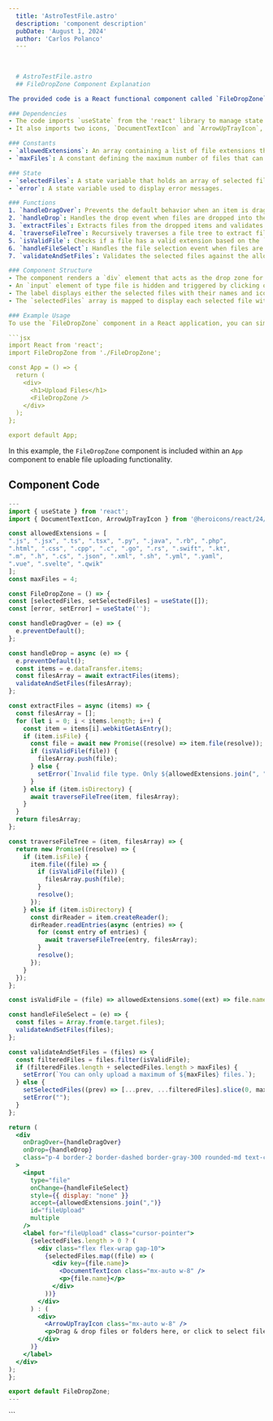 ```yaml
---
  title: 'AstroTestFile.astro'
  description: 'component description'
  pubDate: 'August 1, 2024'
  author: 'Carlos Polanco'
  ---
  
  
  
  # AstroTestFile.astro
  ## FileDropZone Component Explanation

The provided code is a React functional component called `FileDropZone` that allows users to drag and drop files or folders into a designated area for uploading. Here is a breakdown of the code:

### Dependencies
- The code imports `useState` from the 'react' library to manage state within a functional component.
- It also imports two icons, `DocumentTextIcon` and `ArrowUpTrayIcon`, from the '@heroicons/react/24/outline' library for displaying icons in the component.

### Constants
- `allowedExtensions`: An array containing a list of file extensions that are allowed to be uploaded.
- `maxFiles`: A constant defining the maximum number of files that can be uploaded at once.

### State
- `selectedFiles`: A state variable that holds an array of selected files.
- `error`: A state variable used to display error messages.

### Functions
1. `handleDragOver`: Prevents the default behavior when an item is dragged over the drop zone.
2. `handleDrop`: Handles the drop event when files are dropped into the drop zone. It extracts the files and validates them.
3. `extractFiles`: Extracts files from the dropped items and validates them against the allowed extensions.
4. `traverseFileTree`: Recursively traverses a file tree to extract files from directories.
5. `isValidFile`: Checks if a file has a valid extension based on the `allowedExtensions` array.
6. `handleFileSelect`: Handles the file selection event when files are selected using the file input.
7. `validateAndSetFiles`: Validates the selected files against the allowed extensions and maximum file limit.

### Component Structure
- The component renders a `div` element that acts as the drop zone for files.
- An `input` element of type file is hidden and triggered by clicking on a label.
- The label displays either the selected files with their names and icons or a message prompting the user to drag and drop files.
- The `selectedFiles` array is mapped to display each selected file with an icon and its name.

### Example Usage
To use the `FileDropZone` component in a React application, you can simply include `<FileDropZone />` in the desired part of your application where you want the file drop zone to appear.

```jsx
import React from 'react';
import FileDropZone from './FileDropZone';

const App = () => {
  return (
    <div>
      <h1>Upload Files</h1>
      <FileDropZone />
    </div>
  );
};

export default App;
```

In this example, the `FileDropZone` component is included within an `App` component to enable file uploading functionality.
  
  ## Component Code
  ```jsx
  ---
import { useState } from 'react';
import { DocumentTextIcon, ArrowUpTrayIcon } from '@heroicons/react/24/outline';

const allowedExtensions = [
  ".js", ".jsx", ".ts", ".tsx", ".py", ".java", ".rb", ".php",
  ".html", ".css", ".cpp", ".c", ".go", ".rs", ".swift", ".kt",
  ".m", ".h", ".cs", ".json", ".xml", ".sh", ".yml", ".yaml",
  ".vue", ".svelte", ".qwik"
];
const maxFiles = 4;

const FileDropZone = () => {
  const [selectedFiles, setSelectedFiles] = useState([]);
  const [error, setError] = useState('');

  const handleDragOver = (e) => {
    e.preventDefault();
  };

  const handleDrop = async (e) => {
    e.preventDefault();
    const items = e.dataTransfer.items;
    const filesArray = await extractFiles(items);
    validateAndSetFiles(filesArray);
  };

  const extractFiles = async (items) => {
    const filesArray = [];
    for (let i = 0; i < items.length; i++) {
      const item = items[i].webkitGetAsEntry();
      if (item.isFile) {
        const file = await new Promise((resolve) => item.file(resolve));
        if (isValidFile(file)) {
          filesArray.push(file);
        } else {
          setError(`Invalid file type. Only ${allowedExtensions.join(", ")} files are allowed.`);
        }
      } else if (item.isDirectory) {
        await traverseFileTree(item, filesArray);
      }
    }
    return filesArray;
  };

  const traverseFileTree = (item, filesArray) => {
    return new Promise((resolve) => {
      if (item.isFile) {
        item.file((file) => {
          if (isValidFile(file)) {
            filesArray.push(file);
          }
          resolve();
        });
      } else if (item.isDirectory) {
        const dirReader = item.createReader();
        dirReader.readEntries(async (entries) => {
          for (const entry of entries) {
            await traverseFileTree(entry, filesArray);
          }
          resolve();
        });
      }
    });
  };

  const isValidFile = (file) => allowedExtensions.some((ext) => file.name.endsWith(ext));

  const handleFileSelect = (e) => {
    const files = Array.from(e.target.files);
    validateAndSetFiles(files);
  };

  const validateAndSetFiles = (files) => {
    const filteredFiles = files.filter(isValidFile);
    if (filteredFiles.length + selectedFiles.length > maxFiles) {
      setError(`You can only upload a maximum of ${maxFiles} files.`);
    } else {
      setSelectedFiles((prev) => [...prev, ...filteredFiles].slice(0, maxFiles));
      setError("");
    }
  };

  return (
    <div
      onDragOver={handleDragOver}
      onDrop={handleDrop}
      class="p-4 border-2 border-dashed border-gray-300 rounded-md text-center cursor-pointer mb-4 h-96 w-96 flex overflow-y-scroll items-center justify-center"
    >
      <input
        type="file"
        onChange={handleFileSelect}
        style={{ display: "none" }}
        accept={allowedExtensions.join(",")}
        id="fileUpload"
        multiple
      />
      <label for="fileUpload" class="cursor-pointer">
        {selectedFiles.length > 0 ? (
          <div class="flex flex-wrap gap-10">
            {selectedFiles.map((file) => (
              <div key={file.name}>
                <DocumentTextIcon class="mx-auto w-8" />
                <p>{file.name}</p>
              </div>
            ))}
          </div>
        ) : (
          <div>
            <ArrowUpTrayIcon class="mx-auto w-8" />
            <p>Drag & drop files or folders here, or click to select files</p>
          </div>
        )}
      </label>
    </div>
  );
};

export default FileDropZone;
---
```


<FileDropZone />
  ```
  